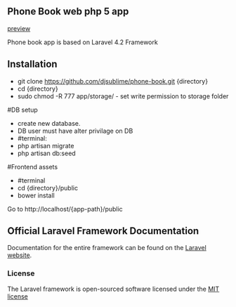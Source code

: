 ## Phone Book web php 5 app

[preview](http://draganjovan.com/phone-book)

Phone book app is based on Laravel 4.2 Framework

## Installation
- git clone https://github.com/djsublime/phone-book.git {directory}
- cd {directory}
- sudo chmod -R 777 app/storage/ - set write permission to storage folder

#DB setup
- create new database.
- DB user must have alter privilage on DB
- #terminal:
 - php artisan migrate
 - php artisan db:seed

#Frontend assets
- #terminal
 - cd {directory}/public
 - bower install


 Go to http://localhost/{app-path}/public



## Official Laravel Framework Documentation

Documentation for the entire framework can be found on the [Laravel website](http://laravel.com/docs).

### License

The Laravel framework is open-sourced software licensed under the [MIT license](http://opensource.org/licenses/MIT)
